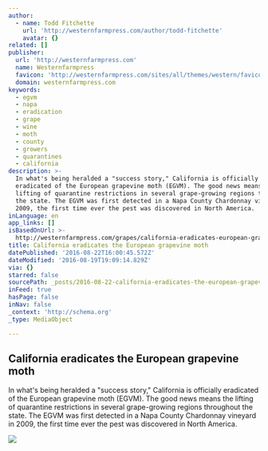 ```yaml
---
author:
  - name: Todd Fitchette
    url: 'http://westernfarmpress.com/author/todd-fitchette'
    avatar: {}
related: []
publisher:
  url: 'http://westernfarmpress.com'
  name: Westernfarmpress
  favicon: 'http://westernfarmpress.com/sites/all/themes/western/favicon.ico'
  domain: westernfarmpress.com
keywords:
  - egvm
  - napa
  - eradication
  - grape
  - wine
  - moth
  - county
  - growers
  - quarantines
  - california
description: >-
  In what's being heralded a "success story," California is officially
  eradicated of the European grapevine moth (EGVM). The good news means the
  lifting of quarantine restrictions in several grape-growing regions throughout
  the state. The EGVM was first detected in a Napa County Chardonnay vineyard in
  2009, the first time ever the pest was discovered in North America.
inLanguage: en
app_links: []
isBasedOnUrl: >-
  http://westernfarmpress.com/grapes/california-eradicates-european-grapevine-moth
title: California eradicates the European grapevine moth
datePublished: '2016-08-22T16:00:45.572Z'
dateModified: '2016-08-19T19:09:14.829Z'
via: {}
starred: false
sourcePath: _posts/2016-08-22-california-eradicates-the-european-grapevine-moth.md
inFeed: true
hasPage: false
inNav: false
_context: 'http://schema.org'
_type: MediaObject

---
```

<article style=""><h1>California eradicates the European grapevine moth</h1><p>In what's being heralded a "success story," California is officially eradicated of the European grapevine moth (EGVM). The good news means the lifting of quarantine restrictions in several grape-growing regions throughout the state. The EGVM was first detected in a Napa County Chardonnay vineyard in 2009, the first time ever the pest was discovered in North America.</p><img src="http://westernfarmpress.com/site-files/westernfarmpress.com/files/uploads/2016/08/european-grapevine-mothj-medium.jpg" /></article>